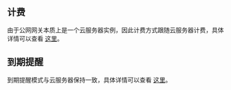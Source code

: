 ## 计费
由于公网网关本质上是一个云服务器实例，因此计费方式跟随云服务器计费，具体详情可以查看 <a href="http://tcecqpoc.fsphere.cn/doc/product/213/2179" target="_blank">这里</a>。

## 到期提醒
到期提醒模式与云服务器保持一致，具体详情可以查看 <a href="http://tcecqpoc.fsphere.cn/doc/product/213/2181" target="_blank">这里</a>。